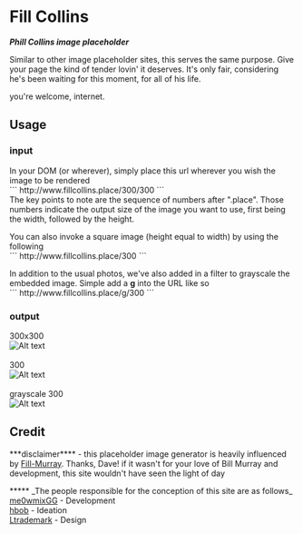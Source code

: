 
# Fill Collins
***Phill Collins image placeholder***

<p>Similar to other image placeholder sites, this serves the same purpose. Give your page the kind of tender lovin' it deserves. It's only fair, considering he's been waiting for this moment, for all of his life.</p>
<p>you're welcome, internet.</p>


## Usage

### input
<p>In your DOM (or wherever), simply place this url wherever you wish the image to be rendered <br/>
``` http://www.fillcollins.place/300/300 ``` <br/>
The key points to note are the sequence of numbers after ".place". Those numbers indicate the output size of the image you want to use, first being the width, followed by the height.</p>
<p>You can also invoke a square image (height equal to width) by using the following<br/>
``` http://www.fillcollins.place/300 ``` </p>
<p>In addition to the usual photos, we've also added in a filter to grayscale the embedded image. Simple add a <b>g</b> into the URL like so<br />
``` http://www.fillcollins.place/g/300 ``` </p>

### output
  300x300 <br>
  ![Alt text](http://www.fillcollins.place/300/300 "300x300")<br><br>
  300<br>
  ![Alt text](http://www.fillcollins.place/300/ "300")<br><br>
  grayscale 300 <br>
  ![Alt text](http://www.fillcollins.place/g/300 "300")

## Credit
  <p>***disclaimer**** - this placeholder image generator is heavily influenced by <a href="https://github.com/davecowart/fill-murray">Fill-Murray</a>. Thanks, Dave! if it wasn't for your love of Bill Murray and development, this site wouldn't have seen the light
    of day</p>
*****
_The people responsible for the conception of this site are as follows_ <br>
     <a href="//twitter.com/me0wmixgg" target="_blank">me0wmixGG</a> - Development <br>
     <a href="//www.twitter.com/hbob" target="_blank">hbob</a> - Ideation <br>
     <a href="//www.twitter.com/ltrademark" target="_blank">Ltrademark</a> - Design
